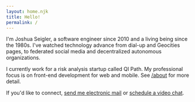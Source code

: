 ```yaml
---
layout: home.njk
title: Hello!
permalink: /
---
```


I'm Joshua Seigler, a software engineer since 2010 and a living being since the 1980s. I've watched technology advance from dial-up and Geocities pages, to federated social media and decentralized autonomous organizations.

I currently work for a risk analysis startup called QI Path. My professional focus is on front-end development for web and mobile. See [/about](/about) for more detail.

If you'd like to connect, [send me electronic mail](mailto:joshua@seigler.net?subject=found+your+website) or [schedule a video chat](/unoffice-hours).
